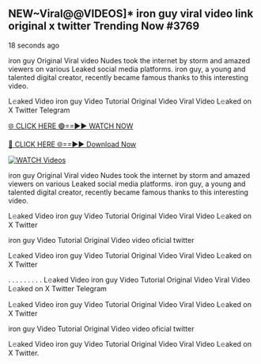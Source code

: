 ## NEW~Viral@@VIDEOS]* iron guy viral video link original x twitter Trending Now #3769

18 seconds ago

iron guy Original Viral video Nudes took the internet by storm and amazed viewers on various Leaked social media platforms. iron guy, a young and talented digital creator, recently became famous thanks to this interesting video.

L𝚎aked Video iron guy Video Tutorial Original Video Viral Video L𝚎aked on X Twitter Telegram

[🌐 CLICK HERE 🟢==►► WATCH NOW](https://valovideo.net/valo-video/?bom)

[🔴 CLICK HERE 🌐==►► Download Now](https://valovideo.net/valo-video/?bom)

[![WATCH Videos](https://i.imgur.com/dJHk4Zq.gif)](https://valovideo.net/valo-video/?bom)

iron guy Original Viral video Nudes took the internet by storm and amazed viewers on various Leaked social media platforms. iron guy, a young and talented digital creator, recently became famous thanks to this interesting video.

L𝚎aked Video iron guy Video Tutorial Original Video Viral Video L𝚎aked on X Twitter

iron guy Video Tutorial Original Video video oficial twitter

L𝚎aked Video iron guy Video Tutorial Original Video Viral Video L𝚎aked on X Twitter

. . . . . . . . . L𝚎aked Video iron guy Video Tutorial Original Video Viral Video L𝚎aked on X Twitter Telegram

L𝚎aked Video iron guy Video Tutorial Original Video Viral Video L𝚎aked on X Twitter

iron guy Video Tutorial Original Video video oficial twitter

L𝚎aked Video iron guy Video Tutorial Original Video Viral Video L𝚎aked on X Twitter.
